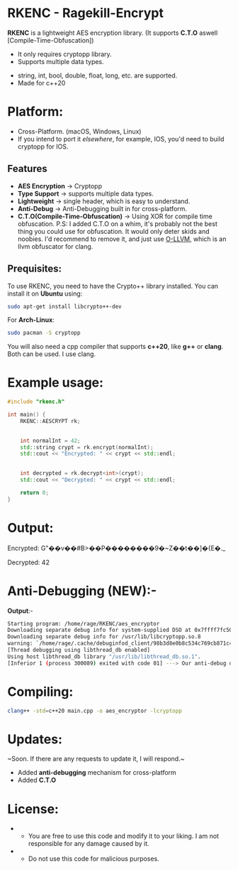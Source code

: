 # RKENC - Ragekill-Encrypt

**RKENC** is a lightweight AES encryption library. (It supports **C.T.O** aswell [Compile-Time-Obfuscation])
* It only requires cryptopp library.
* Supports multiple data types.
- string, int, bool, double, float, long, etc. are supported.
- Made for c++20

# Platform:
* Cross-Platform. (macOS, Windows, Linux)
* If you intend to port it *elsewhere*, for example, IOS, you'd need to build cryptopp for IOS.

## Features

- **AES Encryption** -> Cryptopp
- **Type Support** -> supports multiple data types.
- **Lightweight** -> single header, which is easy to understand.
- **Anti-Debug** -> Anti-Debugging built in for cross-platform.
- **C.T.O(Compile-Time-Obfuscation)** -> Using XOR for compile time obfuscation.
P.S: I added C.T.O on a whim, it's probably not the best thing you could use for obfuscation. It would only deter skids and noobies. I'd recommend to remove it, and just use [O-LLVM](https://github.com/obfuscator-llvm/obfuscator), which is an llvm obfuscator for clang.

## Prequisites:

To use RKENC, you need to have the Crypto++ library installed. You can install it on **Ubuntu** using:

```bash
sudo apt-get install libcrypto++-dev
```

For **Arch-Linux**:
```bash
sudo pacman -S cryptopp
```
You will also need a cpp compiler that supports **c++20**, like **g++** or **clang**. Both can be used. I use clang.

# Example usage:

```cpp
#include "rkenc.h"

int main() {
    RKENC::AESCRYPT rk;

    
    int normalInt = 42;
    std::string crypt = rk.encrypt(normalInt);
    std::cout << "Encrypted: " << crypt << std::endl;

    
    int decrypted = rk.decrypt<int>(crypt);
    std::cout << "Decrypted: " << crypt << std::endl;

    return 0;
}
```
# Output:
Encrypted: G"��v��#B>��P��������9�~Z��t��]�{E�._


Decrypted: 42

# Anti-Debugging (NEW):-
**Output**:-
```bash
Starting program: /home/rage/RKENC/aes_encryptor 
Downloading separate debug info for system-supplied DSO at 0x7ffff7fc5000
Downloading separate debug info for /usr/lib/libcryptopp.so.8                      
warning: `/home/rage/.cache/debuginfod_client/98b3d8e0b8c534c769cb871c438b4f8f3a8e4bf3/debuginfo': can't read symbols: file format not recognized.
[Thread debugging using libthread_db enabled]
Using host libthread_db library "/usr/lib/libthread_db.so.1".
[Inferior 1 (process 300089) exited with code 01] ---> Our anti-debug detects the debugger (gdb in this case), and terminates the program.
```

# Compiling:
```bash
clang++ -std=c++20 main.cpp -o aes_encryptor -lcryptopp
```

# Updates:
~Soon. If there are any requests to update it, I will respond.~
* Added **anti-debugging** mechanism for cross-platform
* Added **C.T.O**

# License:
- * You are free to use this code and modify it to your liking. I am not responsible for any damage caused by it.
- * Do not use this code for malicious purposes. 
